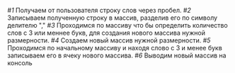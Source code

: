 #*1* Получаем от пользователя строку слов через пробел.
#*2* Записываем полученную строку в массив, разделив его по символу делителю ","
#*3* Проходимся по массиву что бы определить количество слов с 3 или меннее букв, для создания нового массива нужной размерности.
#*4* Создаем новый массив нужной размерности.
#*5* Проходимся по начальному массиву и находя слово с 3 и менее букв записываем его в ячеку нового массива.
#*6* Выводим новый массив на консоль
